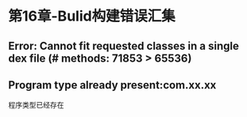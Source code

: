 # 第16章-Bulid构建错误汇集

## Error: Cannot fit requested classes in a single dex file (# methods: 71853 > 65536)

## Program type already present:com.xx.xx

程序类型已经存在